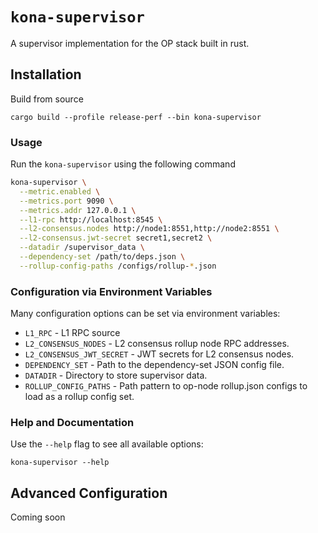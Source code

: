 # `kona-supervisor`

A supervisor implementation for the OP stack built in rust.

## Installation

Build from source 

```
cargo build --profile release-perf --bin kona-supervisor
```

### Usage

Run the `kona-supervisor` using the following command

```bash
kona-supervisor \
  --metric.enabled \
  --metrics.port 9090 \
  --metrics.addr 127.0.0.1 \
  --l1-rpc http://localhost:8545 \
  --l2-consensus.nodes http://node1:8551,http://node2:8551 \
  --l2-consensus.jwt-secret secret1,secret2 \
  --datadir /supervisor_data \
  --dependency-set /path/to/deps.json \
  --rollup-config-paths /configs/rollup-*.json
```

### Configuration via Environment Variables

Many configuration options can be set via environment variables:

- `L1_RPC` - L1 RPC source
- `L2_CONSENSUS_NODES` - L2 consensus rollup node RPC addresses.
- `L2_CONSENSUS_JWT_SECRET` - JWT secrets for L2 consensus nodes.
- `DEPENDENCY_SET` - Path to the dependency-set JSON config file.
- `DATADIR` - Directory to store supervisor data.
- `ROLLUP_CONFIG_PATHS` - Path pattern to op-node rollup.json configs to load as a rollup config set.

### Help and Documentation

Use the `--help` flag to see all available options:

```
kona-supervisor --help
```

## Advanced Configuration

Coming soon